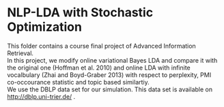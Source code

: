 # NLP-LDA with Stochastic Optimization  
This folder contains a course final project of Advanced Information Retrieval.  
In this project, we modify online variational Bayes LDA and compare it with the original one (Hoffman et al. 2010) and online LDA with infinite vocalbulary (Zhai and Boyd-Graber 2013) with respect to perplexity, PMI co-occourance statistic and topic based similartiy.  
We use the DBLP data set for our simulation. This data set is available on http://dblp.uni-trier.de/ .
